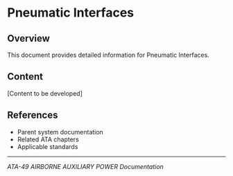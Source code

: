 # Pneumatic Interfaces

## Overview

This document provides detailed information for Pneumatic Interfaces.

## Content

[Content to be developed]

## References

- Parent system documentation
- Related ATA chapters
- Applicable standards

---

*ATA-49 AIRBORNE AUXILIARY POWER Documentation*
